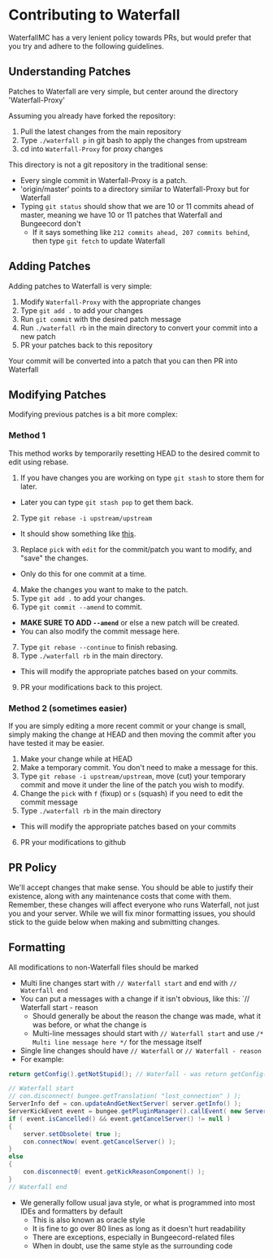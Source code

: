 Contributing to Waterfall
==========================
WaterfallMC has a very lenient policy towards PRs, but would prefer that you try and adhere to the following guidelines.

## Understanding Patches
Patches to Waterfall are very simple, but center around the directory 'Waterfall-Proxy'

Assuming you already have forked the repository:

1. Pull the latest changes from the main repository
2. Type `./waterfall p` in git bash to apply the changes from upstream
3. cd into `Waterfall-Proxy` for proxy changes

This directory is not a git repository in the traditional sense:

- Every single commit in Waterfall-Proxy is a patch. 
- 'origin/master' points to a directory similar to Waterfall-Proxy but for Waterfall
- Typing `git status` should show that we are 10 or 11 commits ahead of master, meaning we have 10 or 11 patches that Waterfall and Bungeecord don't
  - If it says something like `212 commits ahead, 207 commits behind`, then type `git fetch` to update Waterfall

## Adding Patches
Adding patches to Waterfall is very simple:

1. Modify `Waterfall-Proxy` with the appropriate changes
2. Type `git add .` to add your changes
3. Run `git commit` with the desired patch message
4. Run `./waterfall rb` in the main directory to convert your commit into a new patch
5. PR your patches back to this repository

Your commit will be converted into a patch that you can then PR into Waterfall

## Modifying Patches
Modifying previous patches is a bit more complex:

### Method 1
This method works by temporarily resetting HEAD to the desired commit to edit using rebase.

1. If you have changes you are working on type `git stash` to store them for later.
  - Later you can type `git stash pop` to get them back.
2. Type `git rebase -i upstream/upstream`
  - It should show something like [this](https://gist.github.com/electronicboy/6241e511c4a1f5d3e0217be1d742ff6a).
3. Replace `pick` with `edit` for the commit/patch you want to modify, and "save" the changes.
  - Only do this for one commit at a time.
4. Make the changes you want to make to the patch.
5. Type `git add .` to add your changes.
6. Type `git commit --amend` to commit.
  - **MAKE SURE TO ADD `--amend`** or else a new patch will be created.
  - You can also modify the commit message here.
7. Type `git rebase --continue` to finish rebasing.
8. Type `./waterfall rb` in the main directory.
  - This will modify the appropriate patches based on your commits.
9. PR your modifications back to this project.

### Method 2 (sometimes easier)
If you are simply editing a more recent commit or your change is small, simply making the change at HEAD and then moving the commit after you have tested it may be easier.

1. Make your change while at HEAD
2. Make a temporary commit. You don't need to make a message for this.
3. Type `git rebase -i upstream/upstream`, move (cut) your temporary commit and move it under the line of the patch you wish to modify.
4. Change the `pick` with `f` (fixup) or `s` (squash) if you need to edit the commit message 
5. Type `./waterfall rb` in the main directory
  - This will modify the appropriate patches based on your commits
6. PR your modifications to github


## PR Policy
We'll accept changes that make sense. You should be able to justify their existence, along with any maintenance costs that come with them. Remember, these changes will affect everyone who runs Waterfall, not just you and your server.
While we will fix minor formatting issues, you should stick to the guide below when making and submitting changes.

## Formatting
All modifications to non-Waterfall files should be marked
- Multi line changes start with `// Waterfall start` and end with `// Waterfall end`
- You can put a messages with a change if it isn't obvious, like this: `// Waterfall start - reason
  - Should generally be about the reason the change was made, what it was before, or what the change is
  - Multi-line messages should start with `// Waterfall start` and use `/* Multi line message here */` for the message itself
- Single line changes should have `// Waterfall` or `// Waterfall - reason`
- For example:
````java
return getConfig().getNotStupid(); // Waterfall - was return getConfig().getStupid();

// Waterfall start
// con.disconnect( bungee.getTranslation( "lost_connection" ) );
ServerInfo def = con.updateAndGetNextServer( server.getInfo() );
ServerKickEvent event = bungee.getPluginManager().callEvent( new ServerKickEvent( con, server.getInfo(), TextComponent.fromLegacyText( bungee.getTranslation( "lost_connection" ) ), def, ServerKickEvent.State.CONNECTED, ServerKickEvent.Cause.LOST_CONNECTION ) );
if ( event.isCancelled() && event.getCancelServer() != null )
{
    server.setObsolete( true );
    con.connectNow( event.getCancelServer() );
}
else
{
    con.disconnect0( event.getKickReasonComponent() );
}
// Waterfall end
````
- We generally follow usual java style, or what is programmed into most IDEs and formatters by default
  - This is also known as oracle style
  - It is fine to go over 80 lines as long as it doesn't hurt readability
  - There are exceptions, especially in Bungeecord-related files
  - When in doubt, use the same style as the surrounding code

